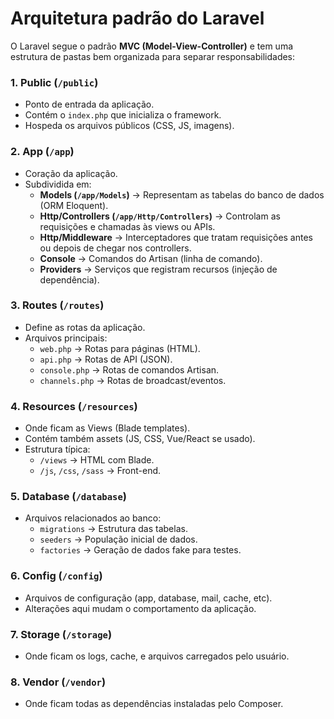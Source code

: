 # Arquitetura padrão do Laravel

O Laravel segue o padrão **MVC (Model-View-Controller)** e tem uma estrutura de pastas bem organizada para separar responsabilidades:

### 1. **Public (`/public`)**

* Ponto de entrada da aplicação.
* Contém o `index.php` que inicializa o framework.
* Hospeda os arquivos públicos (CSS, JS, imagens).

### 2. **App (`/app`)**

* Coração da aplicação.
* Subdividida em:
  * **Models (`/app/Models`)** → Representam as tabelas do banco de dados (ORM Eloquent).
  * **Http/Controllers (`/app/Http/Controllers`)** → Controlam as requisições e chamadas às views ou APIs.
  * **Http/Middleware** → Interceptadores que tratam requisições antes ou depois de chegar nos controllers.
  * **Console** → Comandos do Artisan (linha de comando).
  * **Providers** → Serviços que registram recursos (injeção de dependência).

### 3. **Routes (`/routes`)**

* Define as rotas da aplicação.
* Arquivos principais:
  * `web.php` → Rotas para páginas (HTML).
  * `api.php` → Rotas de API (JSON).
  * `console.php` → Rotas de comandos Artisan.
  * `channels.php` → Rotas de broadcast/eventos.

### 4. **Resources (`/resources`)**

* Onde ficam as Views (Blade templates).
* Contém também assets (JS, CSS, Vue/React se usado).
* Estrutura típica:
  * `/views` → HTML com Blade.
  * `/js`, `/css`, `/sass` → Front-end.

### 5. **Database (`/database`)**

* Arquivos relacionados ao banco:
  * `migrations` → Estrutura das tabelas.
  * `seeders` → População inicial de dados.
  * `factories` → Geração de dados fake para testes.

### 6. **Config (`/config`)**

* Arquivos de configuração (app, database, mail, cache, etc).
* Alterações aqui mudam o comportamento da aplicação.

### 7. **Storage (`/storage`)**

* Onde ficam os logs, cache, e arquivos carregados pelo usuário.

### 8. **Vendor (`/vendor`)**

* Onde ficam todas as dependências instaladas pelo Composer.
